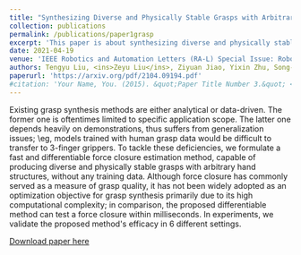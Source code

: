 ```yaml
---
title: "Synthesizing Diverse and Physically Stable Grasps with Arbitrary Hand Structures using Differentiable Force Closure Estimator"
collection: publications
permalink: /publications/paper1grasp
excerpt: 'This paper is about synthesizing diverse and physically stable grasps via force closure.'
date: 2021-04-19
venue: 'IEEE Robotics and Automation Letters (RA-L) Special Issue: Robotic Grasping and Manipulation Challenges and Progress'
authors: Tengyu Liu, <ins>Zeyu Liu</ins>, Ziyuan Jiao, Yixin Zhu, Song-Chun Zhu
paperurl: 'https://arxiv.org/pdf/2104.09194.pdf'
#citation: 'Your Name, You. (2015). &quot;Paper Title Number 3.&quot; <i>Journal 1</i>. 1(3).'
---
```

Existing grasp synthesis methods are either analytical or data-driven. The former one is oftentimes limited to specific application scope. The latter one depends heavily on demonstrations, thus suffers from generalization issues; \eg, models trained with human grasp data would be difficult to transfer to 3-finger grippers. To tackle these deficiencies, we formulate a fast and differentiable force closure estimation method, capable of producing diverse and physically stable grasps with arbitrary hand structures, without any training data. Although force closure has commonly served as a measure of grasp quality, it has not been widely adopted as an optimization objective for grasp synthesis primarily due to its high computational complexity; in comparison, the proposed differentiable method can test a force closure within milliseconds. In experiments, we validate the proposed method's efficacy in 6 different settings.

[Download paper here](https://arxiv.org/pdf/2104.09194.pdf)